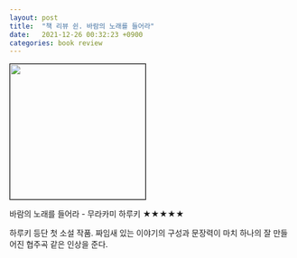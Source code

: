 ```yaml
---
layout: post
title:  "책 리뷰 쉰. 바람의 노래를 들어라"
date:   2021-12-26 00:32:23 +0900
categories: book review
---
```

<img width=240px style="border:1px solid black;" src="https://shopping-phinf.pstatic.net/main_3248336/32483362887.20220527044241.jpg?type=w300">

바람의 노래를 들어라 - 무라카미 하루키 ★★★★★

하루키 등단 첫 소설 작품. 짜임새 있는 이야기의 구성과 문장력이 마치 하나의 잘 만들어진 협주곡 같은 인상을 준다.
